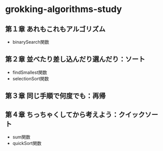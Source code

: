 # grokking-algorithms-study

## 第１章 あれもこれもアルゴリズム
- binarySearch関数

## 第２章 並べたり差し込んだり選んだり：ソート
- findSmallest関数
- selectionSort関数

## 第３章 同じ手順で何度でも：再帰

## 第４章 ちっちゃくしてから考えよう：クイックソート
- sum関数
- quickSort関数
